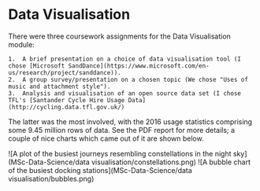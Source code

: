 # Data Visualisation

There were three coursework assignments for the Data Visualisation module:

	1.	A brief presentation on a choice of data visualisation tool (I chose [Microsoft SandDance](https://www.microsoft.com/en-us/research/project/sanddance)).
	2.	A group survey/presentation on a chosen topic (We chose "Uses of music and attachment style").
	3.	Analysis and visualisation of an open source data set (I chose TFL's [Santander Cycle Hire Usage Data](http://cycling.data.tfl.gov.uk/)
	
The latter was the most involved, with the 2016 usage statistics comprising some 9.45 million rows of data. See the PDF report for more details; a couple of nice charts which came out of it are shown below. 

![A plot of the busiest journeys resembling constellations in the night sky](MSc-Data-Science/data visualisation/constellations.png)
![A bubble chart of the busiest docking stations](MSc-Data-Science/data visualisation/bubbles.png)
